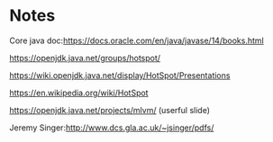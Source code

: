 # Notes

Core java doc:https://docs.oracle.com/en/java/javase/14/books.html

https://openjdk.java.net/groups/hotspot/

https://wiki.openjdk.java.net/display/HotSpot/Presentations

https://en.wikipedia.org/wiki/HotSpot

https://openjdk.java.net/projects/mlvm/ (userful slide)

Jeremy Singer:http://www.dcs.gla.ac.uk/~jsinger/pdfs/

